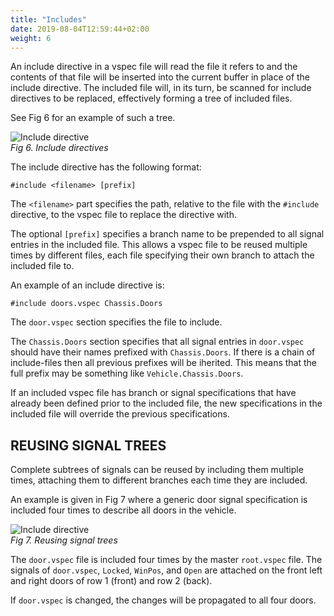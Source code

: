 ```yaml
---
title: "Includes"
date: 2019-08-04T12:59:44+02:00
weight: 6
---
```


An include directive in a vspec file will read the file it refers to and the
contents of that file will be inserted into the current buffer in place of the
include directive.  The included file will, in its turn, be scanned for
include directives to be replaced, effectively forming a tree of included
files.

See Fig 6 for an example of such a tree.

![Include directive](/vehicle_signal_specification/images/include_directives.png)<br>
*Fig 6. Include directives*


The include directive has the following format:

    #include <filename> [prefix]

The ```<filename>``` part specifies the path, relative to the file with the ```#include``` directive, to the vspec file to replace the directive with.

The optional ```[prefix]``` specifies a branch name to be
prepended to all signal entries in the included file. This allows a vspec file
to be reused multiple times by different files, each file specifying their
own branch to attach the included file to.

An example of an include directive is:

    #include doors.vspec Chassis.Doors

The ```door.vspec``` section specifies the file to include.

The ```Chassis.Doors``` section specifies that all signal entries in ```door.vspec``` should have their names prefixed with ```Chassis.Doors```.
If there is a chain of include-files then all previous prefixes will be iherited.
This means that the full prefix may be something like `Vehicle.Chassis.Doors`.

If an included vspec file has branch or signal specifications that have
already been defined prior to the included file, the new specifications in the
included file will override the previous specifications.


## REUSING SIGNAL TREES
Complete subtrees of signals can be reused by including
them multiple times, attaching them to different branches each time
they are included.

An example is given in Fig 7 where a generic door signal specification is
included four times to describe all doors in the vehicle.

![Include directive](/vehicle_signal_specification/images/spec_file_reuse.png)<br>
*Fig 7. Reusing signal trees*

The ```door.vspec``` file is included four times by the master ```root.vspec``` file.
The signals of ```door.vspec```, ```Locked```, ```WinPos```, and ```Open``` are attached
on the front left and right doors of row 1 (front) and row 2 (back).

If ```door.vspec``` is changed, the changes will be propagated to all four doors.
